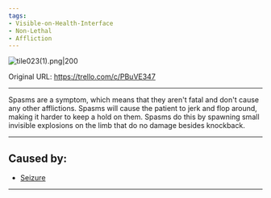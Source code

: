 ```yaml
---
tags:
- Visible-on-Health-Interface
- Non-Lethal
- Affliction
---
```


![tile023(1).png\|200](/Symptoms/Spasms%20-%20Attachments/6718845db30472d958dd7e2d.png)

Original URL: https://trello.com/c/PBuVE347

---

Spasms are a symptom, which means that they aren't fatal and don't cause any other afflictions.
Spasms will cause the patient to jerk and flop around, making it harder to keep a hold on them. Spasms do this by spawning small invisible explosions on the limb that do no damage besides knockback.

---

## Caused by:

- [Seizure](../Head_Brain/Seizure.md)

---

